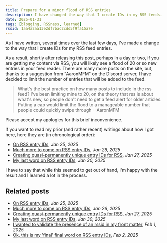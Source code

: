 ```yaml
---
title: Prepare for a minor flood of RSS entries
description: I have changed the way that I create IDs in my RSS feeds. As a result, there will be a flood of new entries in your feed reader.
date: 2025-01-31
tags: [blogging, RSSness, learned]
rssid: 1aa4a2aa13e2df7bac2cdd5f9fa15a7e
---
```


As I have written, several times over the last few days, I've made a change to the way that I create IDs for my RSS feed entries.

As a result, shortly after releasing this post, perhaps in a day or two, if you are getting my content via RSS, you will likely see a flood of 20 or so new entries in your feed reader. There are many more posts on the site, but, thanks to a suggestion from "AaronMFM" on the Discord server, I have decided to limit the number of entries that will be added to the feed.

> What's the best practice on how many posts to include in the rss feed? I've been limiting mine to 20, on the theory that rss is about what's new, so people don't need to get a feed alert for older articles. Putting a cap would limit the flood to a manageable number that people could quickly swipe through
> --AaronMFM

Please accept my apologies for this brief inconvenience.

If you want to read my prior (and rather recent) writings about how I got here, here they are (in chronological order):

- [On RSS entry IDs](/til/on-rss-entry-ids/), _Jan 25, 2025_
- [Much more to come on RSS entry IDs](/til/much-more-to-come-on-rss-entry-ids/), _Jan 26, 2025_
- [Creating quasi-permanently unique entry IDs for RSS](/blog/creating-permanently-unique-entry-id-for-rss/), _Jan 27, 2025_
- [My last word on RSS entry IDs](https://bobmonsour.com/blog/even-more-on-rss-ids/), _Jan 30, 2025_

I have to say that while this seemed to get out of hand, I'm happy with the result and I learned a lot in the process.

## Related posts

- [On RSS entry IDs](/til/on-rss-entry-ids/), _Jan 25, 2025_
- [Much more to come on RSS entry IDs](/til/much-more-to-come-on-rss-entry-ids/), _Jan 26, 2025_
- [Creating quasi-permanently unique entry IDs for RSS](/blog/creating-permanently-unique-entry-id-for-rss/), _Jan 27, 2025_
- [My last word on RSS entry IDs](/blog/even-more-on-rss-ids/), _Jan 30, 2025_
- [I wanted to validate the presence of an rssid in my front matter](/til/i-wanted-to-validate-the-presence-of-an-rssid-in-my-front-matter/), _Feb 1, 2025_
- [Ok, this is my 'final' final word on RSS entry IDs](/blog/final-final-word-on-rss-entry-ids/), _Feb 2, 2025_
